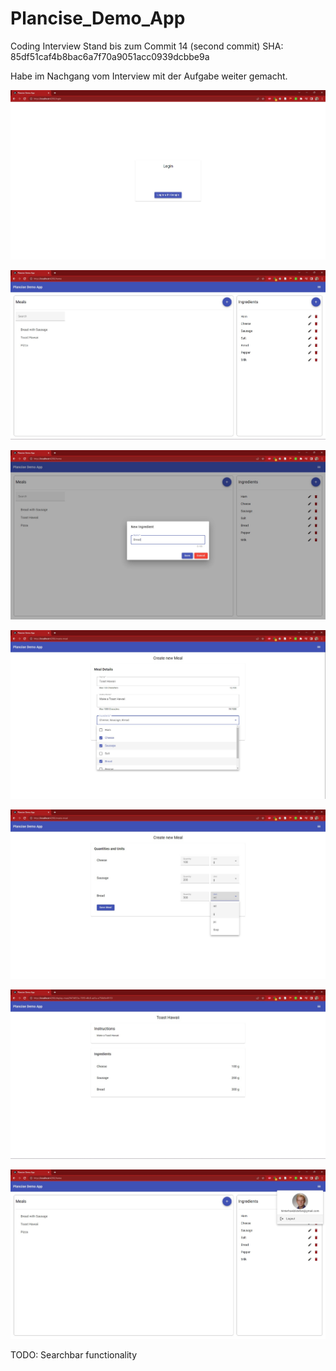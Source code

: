 # Plancise_Demo_App

  Coding Interview Stand bis zum Commit 14 (second commit) SHA: 85df51caf4b8bac6a7f70a9051acc0939dcbbe9a
  
  Habe im Nachgang vom Interview mit der Aufgabe weiter gemacht.
  
  
  ![Login](https://github.com/stefan-hinterhoelzl/Plancise_Demo_App/blob/master/images/login.jpg)
  
  ![Main Screen](https://github.com/stefan-hinterhoelzl/Plancise_Demo_App/blob/master/images/main-screen.jpg)
  
  ![Create Ingredient](https://github.com/stefan-hinterhoelzl/Plancise_Demo_App/blob/master/images/ingredient-add.jpg)
  
  ![make a meal](https://github.com/stefan-hinterhoelzl/Plancise_Demo_App/blob/master/images/make%20a%20meal%201.jpg)
  
  ![make a meal](https://github.com/stefan-hinterhoelzl/Plancise_Demo_App/blob/master/images/make%20a%20meal%202.jpg)
  
  ![meal view](https://github.com/stefan-hinterhoelzl/Plancise_Demo_App/blob/master/images/meal%20view.jpg)
  
  ![logout](https://github.com/stefan-hinterhoelzl/Plancise_Demo_App/blob/master/images/logout.jpg)
  
  TODO: Searchbar functionality 

  
